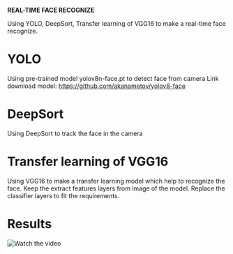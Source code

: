 **REAL-TIME FACE RECOGNIZE**

Using YOLO, DeepSort, Transfer learning of VGG16 to make a real-time face recognize.

# YOLO
Using pre-trained model yolov8n-face.pt to detect face from camera
Link download model: https://github.com/akanametov/yolov8-face

# DeepSort
Using DeepSort to track the face in the camera

# Transfer learning of VGG16
Using VGG16 to make a transfer learning model which help to recognize the face.
Keep the extract features layers from image of the model.
Replace the classifier layers to fit the requirements.

# Results 

![Watch the video](https://duong1121-images.githubusercontent.com)







